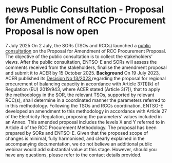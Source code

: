 #  news Public Consultation - Proposal for Amendment of RCC Procurement Proposal is now open
7 July 2025
On 2 July, the SORs (TSOs and RCCs) launched a [public consultation](https://consultations.entsoe.eu/markets/amendment-of-rcc-procurement-proposal/) on the Proposal for Amendment of RCC Procurement Proposal. The objective of the public consultation is to collect the stakeholders’ views. After the public consultation, ENTSO-E and SORs will assess the comments received from the stakeholders, finalise the amendment proposal and submit it to ACER by 15 October 2025.
**Background**
On 19 July 2023, ACER published its [Decision No 13/2023 ](https://www.acer.europa.eu/sites/default/files/documents/Individual%20Decisions/ACER_Decision_13-2023_on_RCC_Regional_Procurement_of_Balancing_Capacity_Methodology.pdf)regarding the proposal for regional procurement of balancing capacity in accordance with Article 37(1)(k) of Regulation (EU) 2019/943, where ACER stated (Article 3(7)), that to apply the methodology in the SOR, the relevant TSOs, supported by relevant RCC(s), shall determine in a coordinated manner the parameters referred to in this methodology.
Following the TSOs and RCCs coordination, ENTSO-E developed an amendment to this methodology in accordance with Article 27 of the Electricity Regulation, proposing the parameters’ values included in an Annex. This amended proposal includes the levels X and Y referred to in Article 4 of the RCC Procurement Methodology. The proposal has been prepared by SORs and ENTSO-E.
Given that the proposed scope of changes is minimal, fully harmonised, and clearly explained in the accompanying documentation, we do not believe an additional public webinar would add substantial value at this stage. However, should you have any questions, please refer to the contact details provided.